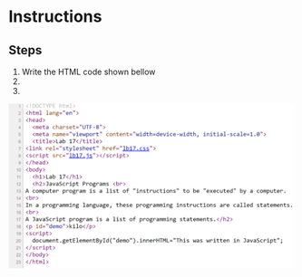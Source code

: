 # Instructions  

  
  ## Steps
  1. Write the HTML code shown bellow
  2. 
  3. 



  ![alt text](assets/Lb17html.png)
  
  